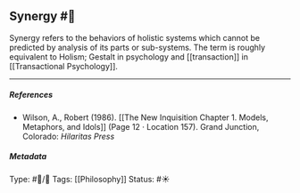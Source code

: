 ## Synergy  #🧠 

Synergy refers to the behaviors of holistic systems which cannot be predicted by analysis of its parts or sub-systems. The term is roughly equivalent to Holism; Gestalt in psychology and [[transaction]] in [[Transactional Psychology]].

___

##### References

- Wilson, A., Robert (1986). [[The New Inquisition Chapter 1. Models, Metaphors, and Idols]] (Page 12 · Location 157). Grand Junction, Colorado: _Hilaritas Press_

##### Metadata

Type: #🔵/🔵 
Tags: [[Philosophy]] 
Status: #☀️ 